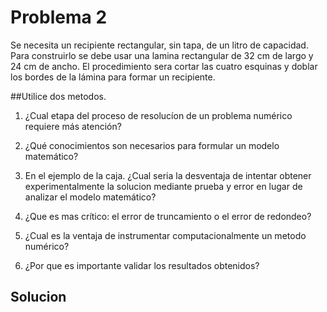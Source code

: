 # <a name="head"></a>Problema 2 
Se necesita un recipiente rectangular, sin tapa, de un litro de capacidad. Para construirlo se debe usar una lamina rectangular
de 32 cm de largo y 24 cm de ancho. El procedimiento sera cortar las cuatro esquinas y doblar los bordes de la lámina para 
formar un recipiente.

##Utilice dos metodos.

1. ¿Cual etapa del proceso de resolucíon de un problema numérico requiere más atención?

2. ¿Qué conocimientos son necesarios para formular un modelo matemático?

3. En el ejemplo de la caja. ¿Cual seria la desventaja de intentar obtener experimentalmente la solucion mediante prueba y
error en lugar de analizar el modelo matemático?

4. ¿Que es mas crítico: el error de truncamiento o el error de redondeo?

5. ¿Cual es la ventaja de instrumentar computacionalmente un metodo numérico?

6. ¿Por que es importante validar los resultados obtenidos?

## Solucion
